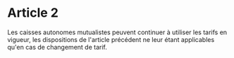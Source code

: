 # Article 2

Les caisses autonomes mutualistes peuvent continuer à utiliser les tarifs en vigueur, les dispositions de l'article précédent ne leur étant applicables qu'en cas de changement de tarif.
